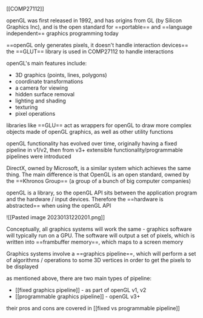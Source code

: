 [[COMP27112]]

openGL was first released in 1992, and has origins from GL (by Silicon Graphics Inc), and is the open standard for ==portable== and ==language independent== graphics programming today

==openGL only generates pixels, it doesn't handle interaction devices==
the ==GLUT== library is used in COMP27112 to handle interactions

openGL's main features include:
- 3D graphics (points, lines, polygons)
- coordinate transformations
- a camera for viewing
- hidden surface removal
- lighting and shading
- texturing
- pixel operations

libraries like ==GLU== act as wrappers for openGL to draw more complex objects made of openGL graphics, as well as other utility functions

openGL functionality has evolved over time, originally having a fixed pipeline in v1/v2, then from v3+ extensible functionality/programmable pipelines were introduced

DirectX, owned by Microsoft, is a similar system which achieves the same thing. The main difference is that OpenGL is an open standard, owned by the ==Khronos Group== (a group of a bunch of big computer companies)

openGL is a library, so the openGL API sits between the application program and the hardware / input devices. Therefore the ==hardware is abstracted== when using the openGL API

![[Pasted image 20230131220201.png]]

Conceptually, all graphics systems will work the same - graphics software will typically run on a GPU. The software will output a set of pixels, which is written into ==frambuffer memory==, which maps to a screen memory

Graphics systems involve a ==graphics pipeline==, which will perform a set of algorithms / operations to some 3D vertices in order to get the pixels to be displayed

as mentioned above, there are two main types of pipeline:
- [[fixed graphics pipeline]] - as part of openGL v1, v2
- [[programmable graphics pipeline]] - openGL v3+

their pros and cons are covered in [[fixed vs programmable pipeline]]